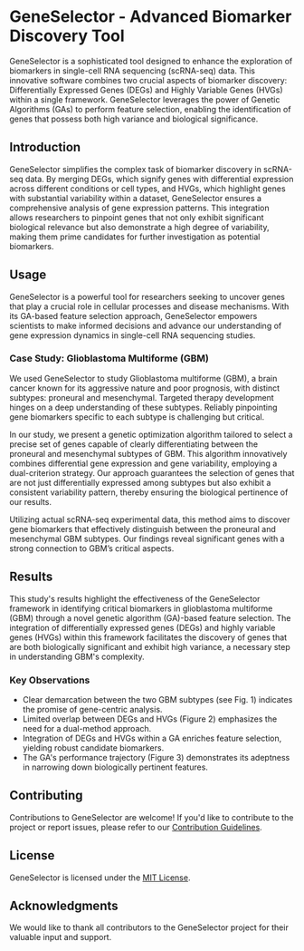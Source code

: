 # GeneSelector - Advanced Biomarker Discovery Tool

GeneSelector is a sophisticated tool designed to enhance the exploration of biomarkers in single-cell RNA sequencing (scRNA-seq) data. This innovative software combines two crucial aspects of biomarker discovery: Differentially Expressed Genes (DEGs) and Highly Variable Genes (HVGs) within a single framework. GeneSelector leverages the power of Genetic Algorithms (GAs) to perform feature selection, enabling the identification of genes that possess both high variance and biological significance.

## Introduction

GeneSelector simplifies the complex task of biomarker discovery in scRNA-seq data. By merging DEGs, which signify genes with differential expression across different conditions or cell types, and HVGs, which highlight genes with substantial variability within a dataset, GeneSelector ensures a comprehensive analysis of gene expression patterns. This integration allows researchers to pinpoint genes that not only exhibit significant biological relevance but also demonstrate a high degree of variability, making them prime candidates for further investigation as potential biomarkers.

## Usage

GeneSelector is a powerful tool for researchers seeking to uncover genes that play a crucial role in cellular processes and disease mechanisms. With its GA-based feature selection approach, GeneSelector empowers scientists to make informed decisions and advance our understanding of gene expression dynamics in single-cell RNA sequencing studies.

### Case Study: Glioblastoma Multiforme (GBM)

We used GeneSelector to study Glioblastoma multiforme (GBM), a brain cancer known for its aggressive nature and poor prognosis, with distinct subtypes: proneural and mesenchymal. Targeted therapy development hinges on a deep understanding of these subtypes. Reliably pinpointing gene biomarkers specific to each subtype is challenging but critical.

In our study, we present a genetic optimization algorithm tailored to select a precise set of genes capable of clearly differentiating between the proneural and mesenchymal subtypes of GBM. This algorithm innovatively combines differential gene expression and gene variability, employing a dual-criterion strategy. Our approach guarantees the selection of genes that are not just differentially expressed among subtypes but also exhibit a consistent variability pattern, thereby ensuring the biological pertinence of our results. 

Utilizing actual scRNA-seq experimental data, this method aims to discover gene biomarkers that effectively distinguish between the proneural and mesenchymal GBM subtypes. Our findings reveal significant genes with a strong connection to GBM’s critical aspects.

## Results

This study's results highlight the effectiveness of the GeneSelector framework in identifying critical biomarkers in glioblastoma multiforme (GBM) through a novel genetic algorithm (GA)-based feature selection. The integration of differentially expressed genes (DEGs) and highly variable genes (HVGs) within this framework facilitates the discovery of genes that are both biologically significant and exhibit high variance, a necessary step in understanding GBM's complexity.

### Key Observations

- Clear demarcation between the two GBM subtypes (see Fig. 1) indicates the promise of gene-centric analysis.
- Limited overlap between DEGs and HVGs (Figure 2) emphasizes the need for a dual-method approach.
- Integration of DEGs and HVGs within a GA enriches feature selection, yielding robust candidate biomarkers.
- The GA's performance trajectory (Figure 3) demonstrates its adeptness in narrowing down biologically pertinent features.

## Contributing

Contributions to GeneSelector are welcome! If you'd like to contribute to the project or report issues, please refer to our [Contribution Guidelines](CONTRIBUTING.md).

## License

GeneSelector is licensed under the [MIT License](LICENSE).

## Acknowledgments

We would like to thank all contributors to the GeneSelector project for their valuable input and support.
